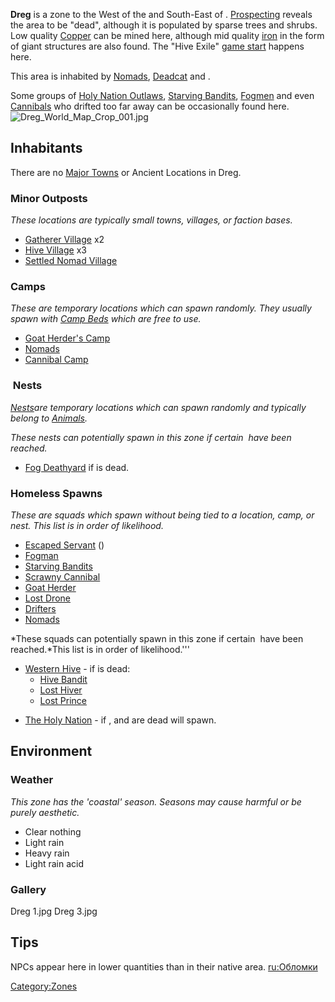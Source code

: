 **Dreg** is a zone to the West of the [](Fog_Islands.md) and South-East of [](Raptor_Island_(Zone).md).
[Prospecting](Prospecting.md "wikilink") reveals the area to be "dead",
although it is populated by sparse trees and shrubs. Low quality
[Copper](Copper.md "wikilink") can be mined here, although mid quality
[iron](Iron_Ore.md "wikilink") in the form of giant structures are also
found. The "Hive Exile" [game start](Game_Starts.md "wikilink") happens
here.

This area is inhabited by [Nomads](Nomads.md "wikilink"),
[Deadcat](Deadcat.md "wikilink") and [](Western_Hive.md).

Some groups of [Holy Nation Outlaws](02%20-%20Projects%20&%20Wikis/Kenshi/Kenshi%20Wiki/Kenshi%20Wiki%20Template/Holy_Nation_Outlaws.md "wikilink"),
[Starving Bandits](Starving_Bandits.md "wikilink"),
[Fogmen](02%20-%20Projects%20&%20Wikis/Kenshi/Kenshi%20Wiki/Kenshi%20Wiki%20Template/Fogmen.md "wikilink") and even [Cannibals](02%20-%20Projects%20&%20Wikis/Kenshi/Kenshi%20Wiki/Kenshi%20Wiki%20Template/Cannibals.md "wikilink")
who drifted too far away can be occasionally found here.
![](Dreg_World_Map_Crop_001.jpg "Dreg_World_Map_Crop_001.jpg")

## Inhabitants

There are no [Major Towns](Major_Towns.md "wikilink") or Ancient Locations
in Dreg.

### Minor Outposts

*These locations are typically small towns, villages, or faction bases.*

- [Gatherer Village](Gatherer_Village.md "wikilink") x2
- [Hive Village](Hive_Village.md "wikilink") x3
- [Settled Nomad Village](Settled_Nomad_Village.md "wikilink")

### Camps

*These are temporary locations which can spawn randomly. They usually
spawn with [Camp Beds](Camp_Bed.md "wikilink") which are free to use.*

- [Goat Herder's Camp](Goat_Herder's_Camp.md "wikilink")
- [Nomads](Nomads.md "wikilink")
- [Cannibal Camp](Cannibal_Camp.md "wikilink")

###  Nests

[*Nests*](Nest.md "wikilink")*are temporary locations which can spawn
randomly and typically belong to [Animals](Fauna.md "wikilink").*

*These nests can potentially spawn in this zone if certain [](World_States.md) have been reached.*

- [Fog Deathyard](Fog_Deathyard.md "wikilink") if [](The_Queen.md) is dead.

### Homeless Spawns

*These are squads which spawn without being tied to a location, camp, or
nest. This list is in order of likelihood.*

- [Escaped Servant](Escaped_Servant.md "wikilink") ([](02%20-%20Projects%20&%20Wikis/Kenshi/Kenshi%20Wiki/Kenshi%20Wiki%20Template/Holy_Nation_Outlaws.md))
- [Fogman](Fogman.md "wikilink")
- [Starving Bandits](Starving_Bandits.md "wikilink")
- [Scrawny Cannibal](Scrawny_Cannibal.md "wikilink")
- [Goat Herder](Goat_Herder.md "wikilink")
- [Lost Drone](Lost_Drone.md "wikilink")
- [Drifters](Drifters.md "wikilink")
- [Nomads](Nomads.md "wikilink")

*These squads can potentially spawn in this zone if certain [](World_States.md) have been reached.*This list is in
order of likelihood.'''

- [Western Hive](Western_Hive.md "wikilink") - if [](The_Queen.md) is dead:
  - [Hive Bandit](Hive_Bandit.md "wikilink")
  - [Lost Hiver](Lost_Hiver.md "wikilink")
  - [Lost Prince](Lost_Prince.md "wikilink")

<!-- -->

- [The Holy Nation](02%20-%20Projects%20&%20Wikis/Kenshi/Kenshi%20Wiki/Kenshi%20Wiki%20Template/The_Holy_Nation.md "wikilink") - if [](Holy_Lord_Phoenix.md), [](High_Inquisitor_Seta.md) and [](High_Inquisitor_Valtena.md) are dead [](Strayed_Paladin.md) will spawn.

## Environment

### Weather

*This zone has the 'coastal' season. Seasons may cause harmful [](Weather_Effects.md) or be purely aesthetic.*

- Clear nothing
- Light rain
- Heavy rain
- Light rain acid

### Gallery

Dreg 1.jpg Dreg 3.jpg

## Tips

NPCs appear here in lower quantities than in their native area.
[ru:Обломки](ru:Обломки "wikilink")

[Category:Zones](Category:Zones "wikilink")